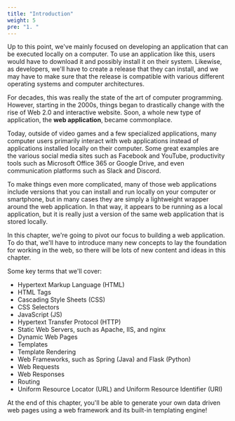 ```yaml
---
title: "Introduction"
weight: 5
pre: "1. "
---
```

Up to this point, we've mainly focused on developing an application that can be executed locally on a computer. To use an application like this, users would have to download it and possibly install it on their system. Likewise, as developers, we'll have to create a release that they can install, and we may have to make sure that the release is compatible with various different operating systems and computer architectures. 

For decades, this was really the state of the art of computer programming. However, starting in the 2000s, things began to drastically change with the rise of Web 2.0 and interactive website. Soon, a whole new type of application, the **web application**, became commonplace. 

Today, outside of video games and a few specialized applications, many computer users primarily interact with web applications instead of applications installed locally on their computer. Some great examples are the various social media sites such as Facebook and YouTube, productivity tools such as Microsoft Office 365 or Google Drive, and even communication platforms such as Slack and Discord.

To make things even more complicated, many of those web applications include versions that you can install and run locally on your computer or smartphone, but in many cases they are simply a lightweight wrapper around the web application. In that way, it appears to be running as a local application, but it is really just a version of the same web application that is stored locally.

In this chapter, we're going to pivot our focus to building a web application. To do that, we'll have to introduce many new concepts to lay the foundation for working in the web, so there will be lots of new content and ideas in this chapter.

Some key terms that we'll cover:

* Hypertext Markup Language (HTML)
* HTML Tags
* Cascading Style Sheets (CSS)
* CSS Selectors
* JavaScript (JS)
* Hypertext Transfer Protocol (HTTP)
* Static Web Servers, such as Apache, IIS, and nginx
* Dynamic Web Pages
* Templates
* Template Rendering
* Web Frameworks, such as Spring (Java) and Flask (Python)
* Web Requests
* Web Responses
* Routing
* Uniform Resource Locator (URL) and Uniform Resource Identifier (URI)

At the end of this chapter, you'll be able to generate your own data driven web pages using a web framework and its built-in templating engine!
